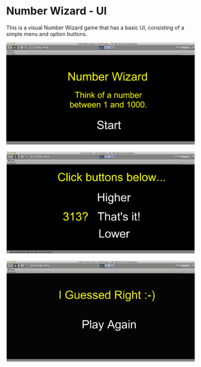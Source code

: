 # Number Wizard - UI

This is a visual Number Wizard game that has a basic UI, consisting of a simple menu and option buttons.

![alt text](../Screenshots/Number_Wizard_Start.PNG "Start")

![alt text](../Screenshots/Number_Wizard_Game.PNG "Game")

![alt text](../Screenshots/Number_Wizard_GameOver.PNG "Game Over")
